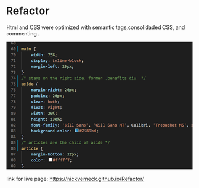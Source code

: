 # Refactor 
Html and CSS were optimized with semantic tags,consolidaded CSS, and commenting .

![horizon consolidaded code](./assets/images/screenshot.png)

link for live page:
<https://nickverneck.github.io/Refactor/>


